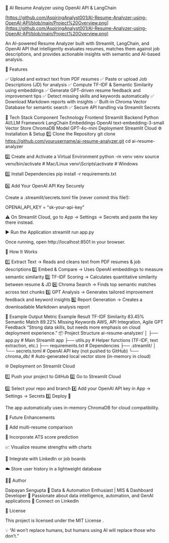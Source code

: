 🧠 AI Resume Analyzer using OpenAI API & LangChain


[https://github.com/AspiringAnalyst001/AI-Resume-Analyzer-using-OpenAI-API/blob/main/Project%20Overview.png](https://github.com/AspiringAnalyst001/AI-Resume-Analyzer-using-OpenAI-API/blob/main/Project%20Overview.png)






An AI-powered Resume Analyzer built with Streamlit, LangChain, and OpenAI API that intelligently evaluates resumes, matches them against job descriptions, and provides actionable insights with semantic and AI-based analysis.

🚀 Features

✅ Upload and extract text from PDF resumes
✅ Paste or upload Job Descriptions (JD) for analysis
✅ Compute TF-IDF & Semantic Similarity using embeddings
✅ Generate GPT-driven resume feedback and improvement tips
✅ Detect missing skills and keywords automatically
✅ Download Markdown reports with insights
✅ Built-in Chroma Vector Database for semantic search
✅ Secure API handling via Streamlit Secrets

🧰 Tech Stack
Component	Technology
Frontend	Streamlit
Backend	Python
AI/LLM Framework	LangChain
Embeddings	OpenAI text-embedding-3-small
Vector Store	ChromaDB
Model	GPT-4o-mini
Deployment	Streamlit Cloud
⚙️ Installation & Setup
1️⃣ Clone the Repository
git clone https://github.com/yourusername/ai-resume-analyzer.git
cd ai-resume-analyzer

2️⃣ Create and Activate a Virtual Environment
python -m venv venv
source venv/bin/activate   # Mac/Linux
venv\Scripts\activate      # Windows

3️⃣ Install Dependencies
pip install -r requirements.txt

4️⃣ Add Your OpenAI API Key Securely

Create a .streamlit/secrets.toml file (never commit this file!):

OPENAI_API_KEY = "sk-your-api-key"


⚠️ On Streamlit Cloud, go to App → Settings → Secrets and paste the key there instead.

▶️ Run the Application
streamlit run app.py


Once running, open http://localhost:8501
 in your browser.

🧮 How It Works

1️⃣ Extract Text → Reads and cleans text from PDF resumes & job descriptions
2️⃣ Embed & Compare → Uses OpenAI embeddings to measure semantic similarity
3️⃣ TF-IDF Scoring → Calculates quantitative similarity between resume & JD
4️⃣ Chroma Search → Finds top semantic matches across text chunks
5️⃣ GPT Analysis → Generates tailored improvement feedback and keyword insights
6️⃣ Report Generation → Creates a downloadable Markdown analysis report

🧠 Example Output
Metric	Example Result
TF-IDF Similarity	83.45%
Semantic Match	89.22%
Missing Keywords	AWS, API Integration, Agile
GPT Feedback	“Strong data skills, but needs more emphasis on cloud deployment experience.”
📦 Project Structure
ai-resume-analyzer/
│
├── app.py                 # Main Streamlit app
├── utils.py               # Helper functions (TF-IDF, text extraction, etc.)
├── requirements.txt       # Dependencies
├── .streamlit/
│   └── secrets.toml       # OpenAI API key (not pushed to GitHub)
└── chroma_db/             # Auto-generated local vector store (in-memory in cloud)

🌐 Deployment on Streamlit Cloud

1️⃣ Push your project to GitHub
2️⃣ Go to Streamlit Cloud

3️⃣ Select your repo and branch
4️⃣ Add your OpenAI API key in App → Settings → Secrets
5️⃣ Deploy 🚀

The app automatically uses in-memory ChromaDB for cloud compatibility.

🧩 Future Enhancements

🧾 Add multi-resume comparison

🧠 Incorporate ATS score prediction

📈 Visualize resume strengths with charts

🔗 Integrate with LinkedIn or job boards

☁️ Store user history in a lightweight database

👨‍💻 Author

Daipayan Sengupta
💼 Data & Automation Enthusiast | MIS & Dashboard Developer
📍 Passionate about data intelligence, automation, and GenAI applications
🔗 Connect on LinkedIn

🧾 License

This project is licensed under the MIT License
.

💡 “AI won’t replace humans, but humans using AI will replace those who don’t.”



